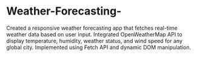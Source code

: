 # Weather-Forecasting-
Created a responsive weather forecasting app that fetches real-time weather data based on user input. Integrated OpenWeatherMap API to display temperature, humidity, weather status, and wind speed for any global city. Implemented using Fetch API and dynamic DOM manipulation.
